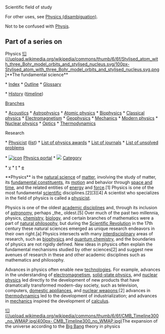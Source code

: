 Scientific field of study

For other uses, see [Physics
(disambiguation)](/wiki/Physics\_\(disambiguation\) "Physics
\(disambiguation\)").

Not to be confused with [Physis](/wiki/Physis "Physis").

Part of a series on 
--- 
Physics 
[![](//upload.wikimedia.org/wikipedia/commons/thumb/6/6f/Stylised\_atom\_with\_three\_Bohr\_model\_orbits\_and\_stylised\_nucleus.svg/100px-
Stylised\_atom\_with\_three\_Bohr\_model\_orbits\_and\_stylised\_nucleus.svg.png)](/wiki/File:Stylised\_atom\_with\_three\_Bohr\_model\_orbits\_and\_stylised\_nucleus.svg)\*\*The
fundamental science\*\* 
 
 \* [Index](/wiki/Index\_of\_physics\_articles "Index of physics articles")
 \* [Outline](/wiki/Outline\_of\_physics "Outline of physics")
 \* [Glossary](/wiki/Glossary\_of\_physics "Glossary of physics")

 \* [History](/wiki/History\_of\_physics "History of physics") ([timeline](/wiki/Timeline\_of\_fundamental\_physics\_discoveries "Timeline of fundamental physics discoveries"))

 
[Branches](/wiki/Branches\_of\_physics "Branches of physics")

 \* [Acoustics](/wiki/Acoustics "Acoustics")
 \* [Astrophysics](/wiki/Astrophysics "Astrophysics")
 \* [Atomic physics](/wiki/Atomic\_physics "Atomic physics")
 \* [Biophysics](/wiki/Biophysics "Biophysics")
 \* [Classical physics](/wiki/Classical\_physics "Classical physics")
 \* [Electromagnetism](/wiki/Electromagnetism "Electromagnetism")
 \* [Geophysics](/wiki/Geophysics "Geophysics")
 \* [Mechanics](/wiki/Mechanics "Mechanics")
 \* [Modern physics](/wiki/Modern\_physics "Modern physics")
 \* [Nuclear physics](/wiki/Nuclear\_physics "Nuclear physics")
 \* [Optics](/wiki/Optics "Optics")
 \* [Thermodynamics](/wiki/Thermodynamics "Thermodynamics")

 
Research

 \* [Physicist](/wiki/Physicist "Physicist") ([list](/wiki/List\_of\_physicists "List of physicists"))
 \* [List of physics awards](/wiki/List\_of\_physics\_awards "List of physics awards")
 \* [List of journals](/wiki/List\_of\_physics\_journals "List of physics journals")
 \* [List of unsolved problems](/wiki/List\_of\_unsolved\_problems\_in\_physics "List of unsolved problems in physics")

 
 
 \* [![icon](//upload.wikimedia.org/wikipedia/commons/thumb/6/6f/Stylised\_atom\_with\_three\_Bohr\_model\_orbits\_and\_stylised\_nucleus.svg/14px-Stylised\_atom\_with\_three\_Bohr\_model\_orbits\_and\_stylised\_nucleus.svg.png)](/wiki/File:Stylised\_atom\_with\_three\_Bohr\_model\_orbits\_and\_stylised\_nucleus.svg) [Physics portal](/wiki/Portal:Physics "Portal:Physics")
 \* ![](//upload.wikimedia.org/wikipedia/en/thumb/9/96/Symbol\_category\_class.svg/16px-Symbol\_category\_class.svg.png) [Category](/wiki/Category:Physics "Category:Physics")

 
 
 \* [v](/wiki/Template:TopicTOC-Physics "Template:TopicTOC-Physics")
 \* [t](/wiki/Template\_talk:TopicTOC-Physics "Template talk:TopicTOC-Physics")
 \* [e](/wiki/Special:EditPage/Template:TopicTOC-Physics "Special:EditPage/Template:TopicTOC-Physics")

 
 
\*\*Physics\*\* is the [natural science](/wiki/Natural\_science "Natural science")
of [matter](/wiki/Matter "Matter"), involving the study of matter, its
[fundamental constituents](/wiki/Elementary\_particle "Elementary particle"),
its [motion](/wiki/Motion "Motion") and behavior through [space and
time](/wiki/Spacetime "Spacetime"), and the related entities of
[energy](/wiki/Energy "Energy") and [force](/wiki/Force "Force").[1] Physics
is one of the most fundamental [scientific](/wiki/Science "Science")
disciplines.[2][3][4] A scientist who specializes in the field of physics is
called a [physicist](/wiki/Physicist "Physicist").

Physics is one of the oldest [academic disciplines](/wiki/Academic\_discipline
"Academic discipline") and, through its inclusion of
[astronomy](/wiki/Astronomy "Astronomy"), perhaps \_the\_ oldest.[5] Over much
of the past two millennia, physics, [chemistry](/wiki/Chemistry "Chemistry"),
[biology](/wiki/Biology "Biology"), and certain branches of mathematics were a
part of [natural philosophy](/wiki/Natural\_philosophy "Natural philosophy"),
but during the [Scientific Revolution](/wiki/Scientific\_Revolution "Scientific
Revolution") in the 17th century these natural sciences emerged as unique
research endeavors in their own right.[a] Physics intersects with many
[interdisciplinary](/wiki/Interdisciplinarity "Interdisciplinarity") areas of
research, such as [biophysics](/wiki/Biophysics "Biophysics") and [quantum
chemistry](/wiki/Quantum\_chemistry "Quantum chemistry"), and the boundaries of
physics are not rigidly defined. New ideas in physics often explain the
fundamental mechanisms studied by other sciences[2] and suggest new avenues of
research in these and other academic disciplines such as mathematics and
philosophy.

Advances in physics often enable new [technologies](/wiki/Technology
"Technology"). For example, advances in the understanding of
[electromagnetism](/wiki/Electromagnetism "Electromagnetism"), [solid-state
physics](/wiki/Solid-state\_physics "Solid-state physics"), and [nuclear
physics](/wiki/Nuclear\_physics "Nuclear physics") led directly to the
development of new products that have dramatically transformed modern-day
society, such as television, computers, [domestic
appliances](/wiki/Domestic\_appliance "Domestic appliance"), and [nuclear
weapons](/wiki/Nuclear\_weapon "Nuclear weapon");[2] advances in
[thermodynamics](/wiki/Thermodynamics "Thermodynamics") led to the development
of industrialization; and advances in [mechanics](/wiki/Mechanics "Mechanics")
inspired the development of [calculus](/wiki/Calculus "Calculus").

[![](//upload.wikimedia.org/wikipedia/commons/thumb/6/6f/CMB\_Timeline300\_no\_WMAP.jpg/400px-
CMB\_Timeline300\_no\_WMAP.jpg)](/wiki/File:CMB\_Timeline300\_no\_WMAP.jpg)The
expansion of the universe according to the [Big Bang](/wiki/Big\_Bang "Big
Bang") theory in physics
